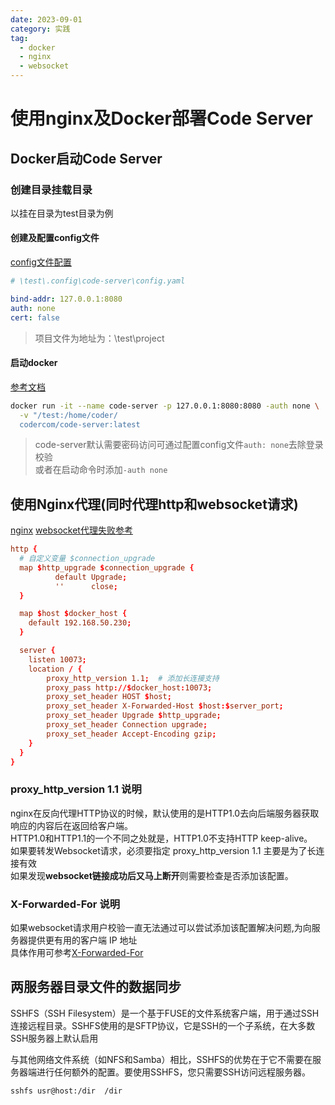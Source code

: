 ```yaml
---
date: 2023-09-01
category: 实践
tag:
  - docker
  - nginx
  - websocket
---
```


# 使用nginx及Docker部署Code Server

## Docker启动Code Server

### 创建目录挂载目录

以挂在目录为test目录为例

#### 创建及配置config文件

[config文件配置](https://coder.com/docs/code-server/latest/FAQ#how-does-the-config-file-work)

```yaml
# \test\.config\code-server\config.yaml

bind-addr: 127.0.0.1:8080
auth: none
cert: false
```

> 项目文件为地址为：\test\project

#### 启动docker

[参考文档](https://coder.com/docs/code-server/latest/install)

```bash
docker run -it --name code-server -p 127.0.0.1:8080:8080 -auth none \
  -v "/test:/home/coder/
  codercom/code-server:latest
```

> code-server默认需要密码访问可通过配置config文件`auth: none`去除登录校验  
> 或者在启动命令时添加`-auth none`

## 使用Nginx代理(同时代理http和websocket请求)

[nginx](https://coder.com/docs/code-server/latest/guide#using-lets-encrypt-with-nginx)
[websocket代理失败参考](https://github.com/coder/code-server/issues/6014)

```conf
http {
  # 自定义变量 $connection_upgrade
  map $http_upgrade $connection_upgrade {
          default Upgrade;
          ''      close;
  }

  map $host $docker_host {
    default 192.168.50.230;
  }

  server {
    listen 10073;
    location / {
        proxy_http_version 1.1;  # 添加长连接支持
        proxy_pass http://$docker_host:10073;
        proxy_set_header HOST $host;
        proxy_set_header X-Forwarded-Host $host:$server_port;
        proxy_set_header Upgrade $http_upgrade;
        proxy_set_header Connection upgrade;
        proxy_set_header Accept-Encoding gzip;
    }
  }
}
```

### proxy_http_version 1.1 说明

nginx在反向代理HTTP协议的时候，默认使用的是HTTP1.0去向后端服务器获取响应的内容后在返回给客户端。  
HTTP1.0和HTTP1.1的一个不同之处就是，HTTP1.0不支持HTTP keep-alive。  
如果要转发Websocket请求，必须要指定 proxy_http_version 1.1 主要是为了长连接有效  
如果发现**websocket链接成功后又马上断开**则需要检查是否添加该配置。

### X-Forwarded-For 说明

如果websocket请求用户校验一直无法通过可以尝试添加该配置解决问题,为向服务器提供更有用的客户端 IP 地址  
具体作用可参考[X-Forwarded-For](https://developer.mozilla.org/zh-CN/docs/Web/HTTP/Headers/X-Forwarded-For)

## 两服务器目录文件的数据同步

SSHFS（SSH Filesystem）是一个基于FUSE的文件系统客户端，用于通过SSH连接远程目录。SSHFS使用的是SFTP协议，它是SSH的一个子系统，在大多数SSH服务器上默认启用

与其他网络文件系统（如NFS和Samba）相比，SSHFS的优势在于它不需要在服务器端进行任何额外的配置。要使用SSHFS，您只需要SSH访问远程服务器。

```bash
sshfs usr@host:/dir  /dir
```
